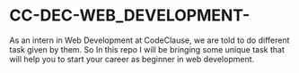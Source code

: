 # CC-DEC-WEB_DEVELOPMENT-
As an intern in Web Development at CodeClause, we are told to do different task given by them. So In this repo I will be bringing some unique task that will help you to start your career as beginner in web development.
